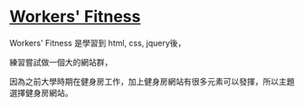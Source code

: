 # [Workers' Fitness](https://sbsy1517.github.io/Workers-Fitness/)

Workers' Fitness 是學習到 html, css, jquery後，

練習嘗試做一個大的網站群，

因為之前大學時期在健身房工作，加上健身房網站有很多元素可以發揮，所以主題選擇健身房網站。
